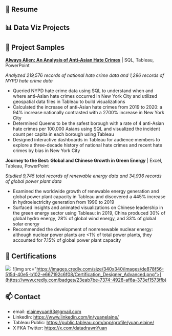 ## 💼 Resume


## 📊 Data Viz Projects


## 📁 Project Samples

[**Always Alien: An Analysis of Anti-Asian Hate Crimes**](https://www.youtube.com/watch?v=3qsdSkzT2pg&list=PLx0iOsdUOUmkYUVZ61ltDZDVsIzTYGQrR&index=17) | SQL, Tableau, PowerPoint

*Analyzed 219,576 records of national hate crime data and 1,296 records of NYPD hate crime data*
* Queried NYPD hate crime data using SQL to understand when and where anti-Asian hate crimes occurred in New York City and utilized geospatial data files in Tableau to build visualizations
* Calculated the increase of anti-Asian hate crimes from 2019 to 2020: a 94% increase nationally contrasted with a 2700% increase in New York City
* Determined Queens to be the safest borough with a rate of 4 anti-Asian hate crimes per 100,000 Asians using SQL and visualized the incident count per capita in each borough using Tableau 
* Designed interactive dashboards in Tableau for audience members to explore a three-decade history of national hate crimes and recent hate crimes by bias in New York City  

**Journey to the Best: Global and Chinese Growth in Green Energy** | Excel, Tableau, PowerPoint

*Studied 9,745 total records of renewable energy data and 34,936 records of global power plant data*
* Examined the worldwide growth of renewable energy generation and global power plant capacity in Tableau and discovered a 445% increase in hydroelectricity generation from 1990 to 2019 
* Surfaced insights and animated visualizations on Chinese leadership in the green energy sector using Tableau: in 2019, China produced 30% of global hydro energy, 28% of global wind energy, and 33% of global solar energy
* Recommended the development of nonrenewable nuclear energy: although nuclear power plants are <1% of total power plants, they accounted for 7.15% of global power plant capacity

## 🏅 Certifications
[<img src="https://images.credly.com/size/340x340/images/58b06a5f-aee6-4a11-ac53-da36d5f70e8e/image.png">](https://www.credly.com/badges/4e13475a-3c67-4ee8-a603-a6338ee34383)
![<img src="https://images.credly.com/images/619f60f8-4f63-4772-910e-dc31c6f2f7e8/image.png">](https://learn.microsoft.com/en-us/users/elaineyuan-3348/credentials/445e29c4a83cfb02)
![img src="https://images.credly.com/size/340x340/images/de878f56-515d-40e5-b102-e667192c6f08/Certification_Designer_Advanced.png">](https://www.credly.com/badges/23eab7be-7374-4928-af6a-373ef1573ffb)
![<img src="https://images.credly.com/size/340x340/images/00634f82-b07f-4bbd-a6bb-53de397fc3a6/image.png">](https://www.credly.com/badges/dd8e3952-edce-4ec3-b666-3c006757cd21)

## 📫 Contact

* email: elaineyuan93@gmail.com
* LinkedIn: https://www.linkedin.com/in/yuanelaine/
* Tableau Public: https://public.tableau.com/app/profile/yuan.elaine/
* X FKA Twitter: https://x.com/datadrawnYuan
